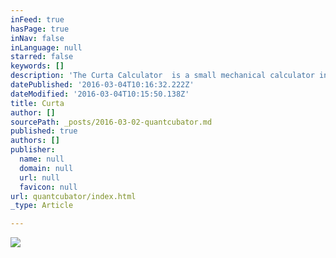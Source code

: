 ```yaml
---
inFeed: true
hasPage: true
inNav: false
inLanguage: null
starred: false
keywords: []
description: 'The Curta Calculator  is a small mechanical calculator invented by Curt Herzstark. Principle of work is similar to Leibniz’s calculator. It is one beautiful machine and although  mechanism principle  was not that novel, its compactness makes it a brilliant machine that could be taken as a peak of commercial mechanical calculating device. While it was used in 50s and 60s, birth of electronic devices was announced and Curta didn’t have a future of becoming cheap and widely used calculator. It can be taken as product that celebrated portable mechanics and gave its place to electronics devices.'
datePublished: '2016-03-04T10:16:32.222Z'
dateModified: '2016-03-04T10:15:50.138Z'
title: Curta
author: []
sourcePath: _posts/2016-03-02-quantcubator.md
published: true
authors: []
publisher:
  name: null
  domain: null
  url: null
  favicon: null
url: quantcubator/index.html
_type: Article

---
```

![](https://s3-us-west-2.amazonaws.com/the-grid-img/p/fab0967323776d76535bd7ae826d8e65a4e4780d.jpg)